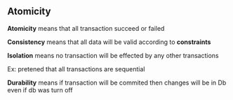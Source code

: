 ## Atomicity

**Atomicity** means that all transaction succeed or failed

**Consistency** means that all data will be valid according to **constraints**

**Isolation** means no transaction will be effected by any other transactions

Ex: pretened that all transactions are sequential 

**Durability** means if transaction will be commited then changes will be in Db even if db was turn off
